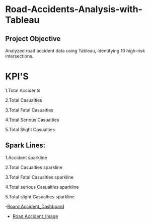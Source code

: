 # Road-Accidents-Analysis-with-Tableau
## Project Objective
Analyzed road accident data using Tableau, identifying 10 high-risk intersections.
# KPI'S

1.Total Accidents

2.Total Casualties

3.Total  Fatal Casualties

4.Total  Serious Casualties

5.Total  Slight Casualties

## Spark Lines:

1.Accident sparkline 

2.Total Casualties sparkline 

3.Total  Fatal Casualties sparkline 

4.Total  serious Casualties sparkline 

5.Total  slight Casualties sparkline 

-<a href= "https://github.com/Guruswetha2001/Road-Accidents-Analysis-with-Tableau/blob/main/D.Guru%20Swetha%20Road%20Accident%20Data%20in%20Tableau%5B1%5D.twb-">Roard Accident_Dashboard</a>

- <a href= "https://github.com/Guruswetha2001/Road-Accidents-Analysis-with-Tableau/blob/main/Road_Accident_Image.png">Road Accident_Image</a>



